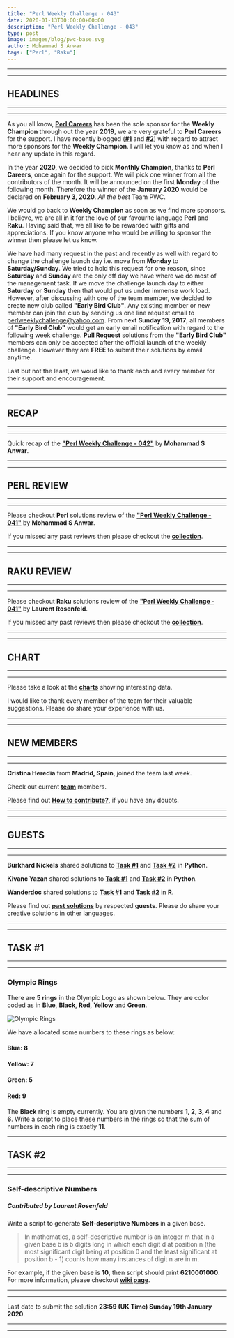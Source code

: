 ```yaml
---
title: "Perl Weekly Challenge - 043"
date: 2020-01-13T00:00:00+00:00
description: "Perl Weekly Challenge - 043"
type: post
image: images/blog/pwc-base.svg
author: Mohammad S Anwar
tags: ["Perl", "Raku"]
---
```

***
***

## HEADLINES

***
***

As you all know, **[Perl Careers](https://perl.careers/)** has been the sole sponsor for the **Weekly Champion** through out the year **2019**, we are very grateful to **Perl Careers** for the support. I have recently blogged ([**#1**](/blog/plan-2020) and [**#2**](/blog/merry-christmas-2019)) with regard to attract more sponsors for the **Weekly Champion**. I will let you know as and when I hear any update in this regard.

In the year **2020**, we decided to pick **Monthly Champion**, thanks to **Perl Careers**, once again for the support. We will pick one winner from all the contributors of the month. It will be announced on the first **Monday** of the following month. Therefore the winner of the **January 2020** would be declared on **February 3, 2020**. *All the best* Team PWC.

We would go back to **Weekly Champion** as soon as we find more sponsors. I believe, we are all in it for the love of our favourite language **Perl** and **Raku**. Having said that, we all like to be rewarded with gifts and appreciations. If you know anyone who would be willing to sponsor the winner then please let us know.

We have had many request in the past and recently as well with regard to change the challenge launch day i.e. move from **Monday** to **Saturday/Sunday**. We tried to hold this request for one reason, since **Saturday** and **Sunday** are the only off day we have where we do most of the management task. If we move the challenge launch day to either **Saturday** or **Sunday** then that would put us under immense work load. However, after discussing with one of the team member, we decided to create new club called **"Early Bird Club"**. Any existing member or new member can join the club by sending us one line request email to <perlweeklychallenge@yahoo.com>. From next **Sunday 19, 2017**, all members of **"Early Bird Club"** would get an early email notification with regard to the following week challenge. **Pull Request** solutions from the **"Early Bird Club"** members can only be accepted after the official launch of the weekly challenge. However they are **FREE** to submit their solutions by email anytime.

Last but not the least, we woud like to thank each and every member for their support and encouragement.

***
***

## RECAP

***
***

Quick recap of the [**"Perl Weekly Challenge - 042"**](/blog/recap-challenge-042) by **Mohammad S Anwar**.

***
***

## PERL REVIEW

***
***

Please checkout **Perl** solutions review of the [**"Perl Weekly Challenge - 041"**](/blog/review-challenge-041) by **Mohammad S Anwar**.

If you missed any past reviews then please checkout the [**collection**](/p5-reviews).

***
***

## RAKU REVIEW

***
***

Please checkout **Raku** solutions review of the [**"Perl Weekly Challenge - 041"**](/blog/p6-review-challenge-041) by **Laurent Rosenfeld**.

If you missed any past reviews then please checkout the [**collection**](/p6-reviews).

***
***

## CHART

***
***

Please take a look at the [**charts**](/chart) showing interesting data.

I would like to thank every member of the team for their valuable suggestions. Please do share your experience with us.

***
***

## NEW MEMBERS

***
***

**Cristina Heredia** from **Madrid, Spain**, joined the team last week.

Check out current [**team**](/team) members.

Please find out [**How to contribute?**](/blog/how-to-contribute), if you have any doubts.

***
***

## GUESTS

***
***

**Burkhard Nickels** shared solutions to [**Task #1**](https://github.com/manwar/perlweeklychallenge-club/blob/master/challenge-042/burkhard-nickels/python/ch-2.py) and [**Task #2**](https://github.com/manwar/perlweeklychallenge-club/blob/master/challenge-042/burkhard-nickels/python/ch-2.py) in **Python**.

**Kivanc Yazan** shared solutions to [**Task #1**](https://github.com/manwar/perlweeklychallenge-club/blob/master/challenge-042/kivanc-yazan/python3/ch-1.py) and [**Task #2**](https://github.com/manwar/perlweeklychallenge-club/blob/master/challenge-042/kivanc-yazan/python3/ch-2.py) in **Python**.

**Wanderdoc** shared solutions to [**Task #1**](https://github.com/manwar/perlweeklychallenge-club/blob/master/challenge-042/wanderdoc/R/ch-1.R) and [**Task #2**](https://github.com/manwar/perlweeklychallenge-club/blob/master/challenge-042/wanderdoc/R/ch-2.R) in **R**.

Please find out [**past solutions**](/blog/guest-contribution) by respected **guests**. Please do share your creative solutions in other languages.

***
***

## TASK #1

***
***

### Olympic Rings

There are **5 rings** in the Olympic Logo as shown below. They are color coded as in **Blue**, **Black**, **Red**, **Yellow** and **Green**.

![Olympic Rings](/images/blog/olympic_rings.jpg)

We have allocated some numbers to these rings as below:

#### Blue: 8

#### Yellow: 7

#### Green: 5

#### Red: 9

The **Black** ring is empty currently. You are given the numbers **1, 2, 3, 4** and **6**. Write a script to place these numbers in the rings so that the sum of numbers in each ring is exactly **11**.

***

## TASK #2

***
***

### Self-descriptive Numbers

##### Contributed by Laurent Rosenfeld

Write a script to generate **Self-descriptive Numbers** in a given base.

> In mathematics, a self-descriptive number is an integer m that in a given base b is b digits long in which each digit d at position n (the most significant digit being at position 0 and the least significant at position b - 1) counts how many instances of digit n are in m.

For example, if the given base is **10**, then script should print **6210001000**. For more information, please checkout [**wiki page**](https://en.wikipedia.org/wiki/Self-descriptive_number).

***
***

Last date to submit the solution **23:59 (UK Time) Sunday 19th January 2020**.

***
***
